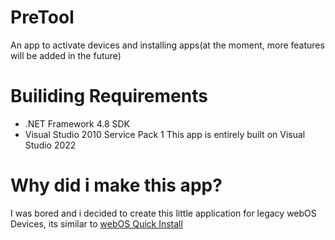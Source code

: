 # PreTool
An app to activate devices and installing apps(at the moment, more features will be added in the future)
# Builiding Requirements
- .NET Framework 4.8 SDK
- Visual Studio 2010 Service Pack 1
This app is entirely built on Visual Studio 2022
# Why did i make this app?
I was bored and i decided to create this little application for legacy webOS Devices, its similar to [webOS Quick Install](https://github.com/JayCanuck/webos-quick-install)
